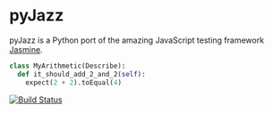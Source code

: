 # pyJazz #

pyJazz is a Python port of the amazing JavaScript testing framework [Jasmine](https://jasmine.github.io/).

```py
class MyArithmetic(Describe):
  def it_should_add_2_and_2(self):
    expect(2 + 2).toEqual(4)
```

[![Build Status](https://travis-ci.org/wesalvaro/pyJazz.png?branch=master)](https://travis-ci.org/wesalvaro/pyJazz)

